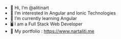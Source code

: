 - 👋 Hi, I’m @alitinart
- 👀 I’m interested in Angular and Ionic Technologies
- 🌱 I’m currently learning Angular
- 🖥  I am a Full Stack Web Developer
- 🤖  My portfolio : https://www.nartaliti.me
